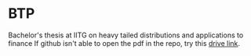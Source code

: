 # BTP
Bachelor's thesis at IITG on heavy tailed distributions and applications to finance
If github isn't able to open the pdf in the repo, try this [drive link](https://drive.google.com/file/d/1--6dOuD4HWO9vhHaV4fA8R3xDRxAl5Nw/view?usp=share_link).
